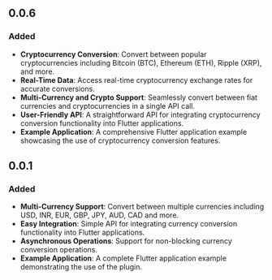 ## 0.0.6
### Added
- **Cryptocurrency Conversion**: Convert between popular cryptocurrencies including Bitcoin (BTC), Ethereum (ETH), Ripple (XRP), and more.
- **Real-Time Data**: Access real-time cryptocurrency exchange rates for accurate conversions.
- **Multi-Currency and Crypto Support**: Seamlessly convert between fiat currencies and cryptocurrencies in a single API call.
- **User-Friendly API**: A straightforward API for integrating cryptocurrency conversion functionality into Flutter applications.
- **Example Application**: A comprehensive Flutter application example showcasing the use of cryptocurrency conversion features.

## 0.0.1
### Added
- **Multi-Currency Support**: Convert between multiple currencies including USD, INR, EUR, GBP, JPY, AUD, CAD and more.
- **Easy Integration**: Simple API for integrating currency conversion functionality into Flutter applications.
- **Asynchronous Operations**: Support for non-blocking currency conversion operations.
- **Example Application**: A complete Flutter application example demonstrating the use of the plugin.

